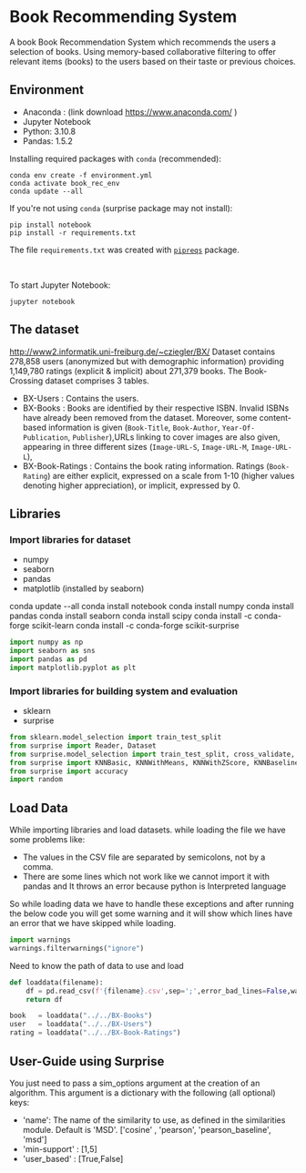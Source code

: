 # Book Recommending System 
A book Book Recommendation System which recommends the users a selection of books. Using memory-based collaborative filtering to offer relevant items (books) to the users based on their taste or previous choices.

## Environment
- Anaconda : (link download https://www.anaconda.com/ )
- Jupyter Notebook
- Python: 3.10.8
- Pandas: 1.5.2

Installing required packages with `conda` (recommended):
```
conda env create -f environment.yml
conda activate book_rec_env
conda update --all
```

If you're not using `conda` (surprise package may not install):
```
pip install notebook
pip install -r requirements.txt
```
The file `requirements.txt` was created with [`pipreqs`](https://anaconda.org/conda-forge/pipreqs) package.

<br />

To start Jupyter Notebook:
```
jupyter notebook
```

## The dataset 
http://www2.informatik.uni-freiburg.de/~cziegler/BX/
Dataset contains 278,858 users (anonymized but with demographic information) providing 1,149,780 ratings (explicit & implicit) about 271,379 books.
The Book-Crossing dataset comprises 3 tables.
- BX-Users : Contains the users.
- BX-Books : Books are identified by their respective ISBN. Invalid ISBNs have already been removed from the dataset. Moreover, some content-based information is given (`Book-Title`, `Book-Author`, `Year-Of-Publication`, `Publisher`),URLs linking to cover images are also given, appearing in three different sizes (`Image-URL-S`, `Image-URL-M`, `Image-URL-L`),
- BX-Book-Ratings : Contains the book rating information. Ratings (`Book-Rating`) are either explicit, expressed on a scale from 1-10 (higher values denoting higher appreciation), or implicit, expressed by 0.

## Libraries 
### Import libraries for dataset 
- numpy 
- seaborn
- pandas
- matplotlib (installed by seaborn)

conda update --all
conda install notebook
conda install numpy
conda install pandas
conda install seaborn
conda install scipy
conda install -c conda-forge scikit-learn
conda install -c conda-forge scikit-surprise

```python
import numpy as np
import seaborn as sns
import pandas as pd
import matplotlib.pyplot as plt
```
### Import libraries for building system and evaluation 
- sklearn
- surprise 
```python
from sklearn.model_selection import train_test_split
from surprise import Reader, Dataset
from surprise.model_selection import train_test_split, cross_validate, GridSearchCV
from surprise import KNNBasic, KNNWithMeans, KNNWithZScore, KNNBaseline
from surprise import accuracy
import random
```

## Load Data
While importing libraries and load datasets. while loading the file we have some problems like:
- The values in the CSV file are separated by semicolons, not by a comma.
- There are some lines which not work like we cannot import it with pandas and It throws an error because python is Interpreted language

So while loading data we have to handle these exceptions and after running the below code you will get some warning and it will show which lines have an error that we have skipped while loading.
```python
import warnings 
warnings.filterwarnings("ignore")
```

Need to know the path of data to use and load
```python
def loaddata(filename):
    df = pd.read_csv(f'{filename}.csv',sep=';',error_bad_lines=False,warn_bad_lines=False,encoding='latin-1')
    return df

book   = loaddata("../../BX-Books")
user   = loaddata("../../BX-Users")
rating = loaddata("../../BX-Book-Ratings")
```

## User-Guide using Surprise 
You just need to pass a sim_options argument at the creation of an algorithm. This argument is a dictionary with the following (all optional) keys:
- 'name': The name of the similarity to use, as defined in the similarities module. Default is 'MSD'. ['cosine' , 'pearson', 'pearson_baseline', 'msd']
- 'min-support' : [1,5]
- 'user_based' : [True,False]


